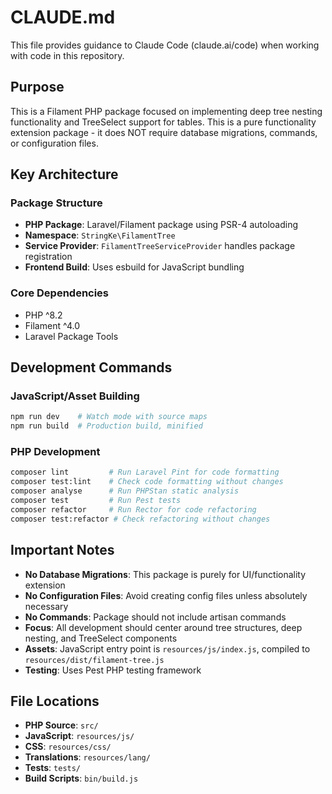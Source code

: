 # CLAUDE.md

This file provides guidance to Claude Code (claude.ai/code) when working with code in this repository.

## Purpose

This is a Filament PHP package focused on implementing deep tree nesting functionality and TreeSelect support for tables. This is a pure functionality extension package - it does NOT require database migrations, commands, or configuration files.

## Key Architecture

### Package Structure
- **PHP Package**: Laravel/Filament package using PSR-4 autoloading
- **Namespace**: `StringKe\FilamentTree`
- **Service Provider**: `FilamentTreeServiceProvider` handles package registration
- **Frontend Build**: Uses esbuild for JavaScript bundling

### Core Dependencies
- PHP ^8.2
- Filament ^4.0
- Laravel Package Tools

## Development Commands

### JavaScript/Asset Building
```bash
npm run dev    # Watch mode with source maps
npm run build  # Production build, minified
```

### PHP Development
```bash
composer lint         # Run Laravel Pint for code formatting
composer test:lint    # Check code formatting without changes
composer analyse      # Run PHPStan static analysis
composer test         # Run Pest tests
composer refactor     # Run Rector for code refactoring
composer test:refactor # Check refactoring without changes
```

## Important Notes

- **No Database Migrations**: This package is purely for UI/functionality extension
- **No Configuration Files**: Avoid creating config files unless absolutely necessary
- **No Commands**: Package should not include artisan commands
- **Focus**: All development should center around tree structures, deep nesting, and TreeSelect components
- **Assets**: JavaScript entry point is `resources/js/index.js`, compiled to `resources/dist/filament-tree.js`
- **Testing**: Uses Pest PHP testing framework

## File Locations

- **PHP Source**: `src/`
- **JavaScript**: `resources/js/`
- **CSS**: `resources/css/`
- **Translations**: `resources/lang/`
- **Tests**: `tests/`
- **Build Scripts**: `bin/build.js`